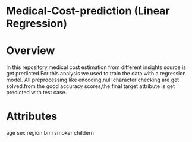 # Medical-Cost-prediction (Linear Regression)
# Overview
In this repository,medical cost estimation from different insights source is get predicted.For this analysis we used to train the data with a regression model.
All preprocessing like encoding,null character checking are get solved.from the good accuracy scores,the final target attribute is get predicted with test case.
# Attributes
age
sex
region
bmi
smoker
childern
